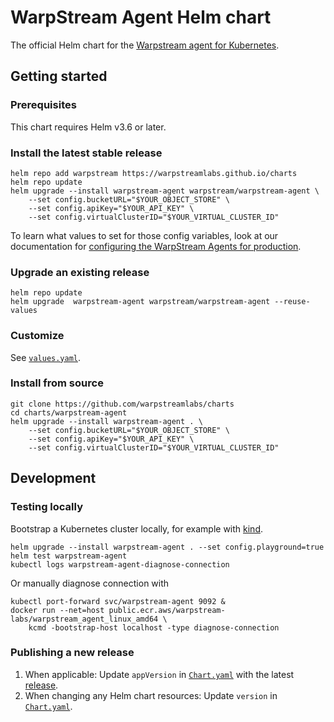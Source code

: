 # WarpStream Agent Helm chart

The official Helm chart for the [Warpstream agent for Kubernetes][agent-k8s].

[agent-k8s]: ===CHART_DOC_URL===

## Getting started

### Prerequisites

This chart requires Helm v3.6 or later.

### Install the latest stable release

```shell
helm repo add warpstream https://warpstreamlabs.github.io/charts
helm repo update
helm upgrade --install warpstream-agent warpstream/warpstream-agent \
    --set config.bucketURL="$YOUR_OBJECT_STORE" \
    --set config.apiKey="$YOUR_API_KEY" \
    --set config.virtualClusterID="$YOUR_VIRTUAL_CLUSTER_ID"
```

To learn what values to set for those config variables, look at our documentation
for [configuring the WarpStream Agents for production](https://docs.warpstream.com/warpstream/how-to/configure-the-warpstream-agent-for-production).

### Upgrade an existing release

```shell
helm repo update
helm upgrade  warpstream-agent warpstream/warpstream-agent --reuse-values
```

### Customize

See [`values.yaml`](./values.yaml).

### Install from source

``` shell
git clone https://github.com/warpstreamlabs/charts
cd charts/warpstream-agent
helm upgrade --install warpstream-agent . \
    --set config.bucketURL="$YOUR_OBJECT_STORE" \
    --set config.apiKey="$YOUR_API_KEY" \
    --set config.virtualClusterID="$YOUR_VIRTUAL_CLUSTER_ID"
```

## Development

### Testing locally

Bootstrap a Kubernetes cluster locally, for example with [kind][].

```shell
helm upgrade --install warpstream-agent . --set config.playground=true
helm test warpstream-agent
kubectl logs warpstream-agent-diagnose-connection
```

Or manually diagnose connection with
```shell
kubectl port-forward svc/warpstream-agent 9092 &
docker run --net=host public.ecr.aws/warpstream-labs/warpstream_agent_linux_amd64 \
    kcmd -bootstrap-host localhost -type diagnose-connection
```

[kind]: https://kind.sigs.k8s.io/

### Publishing a new release

1. When applicable: Update `appVersion` in [`Chart.yaml`](./Chart.yaml) with the latest [release][].
1. When changing any Helm chart resources: Update `version` in [`Chart.yaml`](./Chart.yaml).

[release]: https://docs.warpstream.com/warpstream/reference/install-the-warpstream-agent
